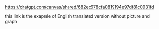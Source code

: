 https://chatgpt.com/canvas/shared/682ec678cfa0819194e97df81c0931fd


this link is the exapmle of English translated version without picture and graph
